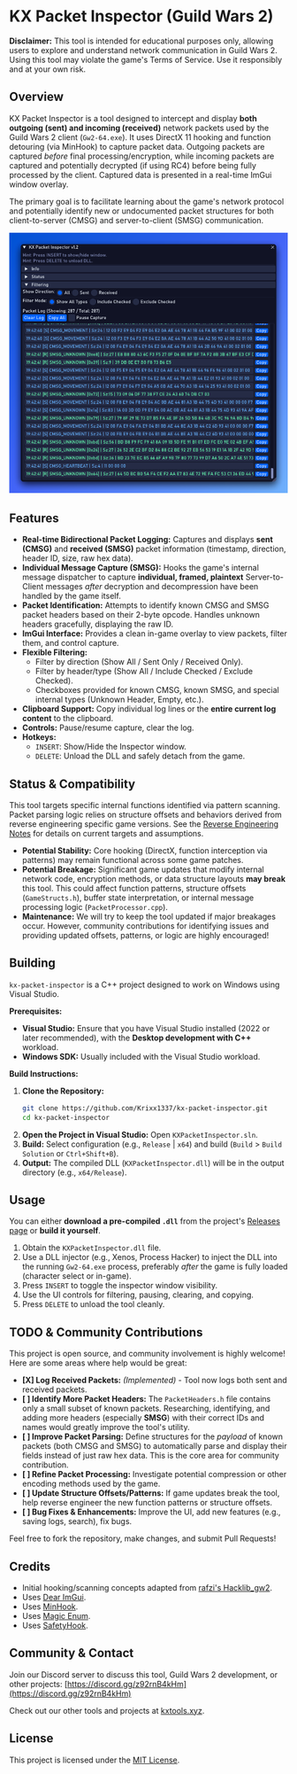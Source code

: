 # KX Packet Inspector (Guild Wars 2)

**Disclaimer:** This tool is intended for educational purposes only, allowing users to explore and understand network communication in Guild Wars 2. Using this tool may violate the game's Terms of Service. Use it responsibly and at your own risk.

## Overview

KX Packet Inspector is a tool designed to intercept and display **both outgoing (sent) and incoming (received)** network packets used by the Guild Wars 2 client (`Gw2-64.exe`). It uses DirectX 11 hooking and function detouring (via MinHook) to capture packet data. Outgoing packets are captured *before* final processing/encryption, while incoming packets are captured and potentially decrypted (if using RC4) before being fully processed by the client. Captured data is presented in a real-time ImGui window overlay.

The primary goal is to facilitate learning about the game's network protocol and potentially identify new or undocumented packet structures for both client-to-server (CMSG) and server-to-client (SMSG) communication.

![KX Packet Inspector GUI](images/kx_inspector_gui_v1.2.png)

## Features

*   **Real-time Bidirectional Packet Logging:** Captures and displays **sent (CMSG)** and **received (SMSG)** packet information (timestamp, direction, header ID, size, raw hex data).
*   **Individual Message Capture (SMSG):** Hooks the game's internal message dispatcher to capture **individual, framed, plaintext** Server-to-Client messages *after* decryption and decompression have been handled by the game itself.
*   **Packet Identification:** Attempts to identify known CMSG and SMSG packet headers based on their 2-byte opcode. Handles unknown headers gracefully, displaying the raw ID.
*   **ImGui Interface:** Provides a clean in-game overlay to view packets, filter them, and control capture.
*   **Flexible Filtering:**
    *   Filter by direction (Show All / Sent Only / Received Only).
    *   Filter by header/type (Show All / Include Checked / Exclude Checked).
    *   Checkboxes provided for known CMSG, known SMSG, and special internal types (Unknown Header, Empty, etc.).
*   **Clipboard Support:** Copy individual log lines or the **entire current log content** to the clipboard.
*   **Controls:** Pause/resume capture, clear the log.
*   **Hotkeys:**
    *   `INSERT`: Show/Hide the Inspector window.
    *   `DELETE`: Unload the DLL and safely detach from the game.

## Status & Compatibility

This tool targets specific internal functions identified via pattern scanning. Packet parsing logic relies on structure offsets and behaviors derived from reverse engineering specific game versions. See the [Reverse Engineering Notes](docs/ReverseEngineering.md) for details on current targets and assumptions.

*   **Potential Stability:** Core hooking (DirectX, function interception via patterns) may remain functional across some game patches.
*   **Potential Breakage:** Significant game updates that modify internal network code, encryption methods, or data structure layouts **may break** this tool. This could affect function patterns, structure offsets (`GameStructs.h`), buffer state interpretation, or internal message processing logic (`PacketProcessor.cpp`).
*   **Maintenance:** We will try to keep the tool updated if major breakages occur. However, community contributions for identifying issues and providing updated offsets, patterns, or logic are highly encouraged!

## Building

`kx-packet-inspector` is a C++ project designed to work on Windows using Visual Studio.

**Prerequisites:**

*   **Visual Studio:** Ensure that you have Visual Studio installed (2022 or later recommended), with the **Desktop development with C++** workload.
*   **Windows SDK:** Usually included with the Visual Studio workload.

**Build Instructions:**

1.  **Clone the Repository:**
    ```bash
    git clone https://github.com/Krixx1337/kx-packet-inspector.git
    cd kx-packet-inspector
    ```
2.  **Open the Project in Visual Studio:** Open `KXPacketInspector.sln`.
3.  **Build:** Select configuration (e.g., `Release` | `x64`) and build (`Build` > `Build Solution` or `Ctrl+Shift+B`).
4.  **Output:** The compiled DLL (`KXPacketInspector.dll`) will be in the output directory (e.g., `x64/Release`).

## Usage

You can either **download a pre-compiled `.dll`** from the project's [Releases page](https://github.com/Krixx1337/kx-packet-inspector/releases) or **build it yourself**.

1.  Obtain the `KXPacketInspector.dll` file.
2.  Use a DLL injector (e.g., Xenos, Process Hacker) to inject the DLL into the running `Gw2-64.exe` process, preferably *after* the game is fully loaded (character select or in-game).
3.  Press `INSERT` to toggle the inspector window visibility.
4.  Use the UI controls for filtering, pausing, clearing, and copying.
5.  Press `DELETE` to unload the tool cleanly.

## TODO & Community Contributions

This project is open source, and community involvement is highly welcome! Here are some areas where help would be great:

*   **[X] Log Received Packets:** *(Implemented)* - Tool now logs both sent and received packets.
*   **[ ] Identify More Packet Headers:** The `PacketHeaders.h` file contains only a small subset of known packets. Researching, identifying, and adding more headers (especially **SMSG**) with their correct IDs and names would greatly improve the tool's utility.
*   **[ ] Improve Packet Parsing:** Define structures for the *payload* of known packets (both CMSG and SMSG) to automatically parse and display their fields instead of just raw hex data. This is the core area for community contribution.
*   **[ ] Refine Packet Processing:** Investigate potential compression or other encoding methods used by the game.
*   **[ ] Update Structure Offsets/Patterns:** If game updates break the tool, help reverse engineer the new function patterns or structure offsets.
*   **[ ] Bug Fixes & Enhancements:** Improve the UI, add new features (e.g., saving logs, search), fix bugs.

Feel free to fork the repository, make changes, and submit Pull Requests!

## Credits

*   Initial hooking/scanning concepts adapted from [rafzi's Hacklib_gw2](https://bitbucket.org/rafzi/hacklib_gw2/src/master/).
*   Uses [Dear ImGui](https://github.com/ocornut/imgui).
*   Uses [MinHook](https://github.com/TsudaKageyu/minhook).
*   Uses [Magic Enum](https://github.com/Neargye/magic_enum).
*   Uses [SafetyHook](https://github.com/cursey/safetyhook).

## Community & Contact

Join our Discord server to discuss this tool, Guild Wars 2 development, or other projects:
[https://discord.gg/z92rnB4kHm](https://discord.gg/z92rnB4kHm)

Check out our other tools and projects at [kxtools.xyz](https://kxtools.xyz).

## License

This project is licensed under the [MIT License](LICENSE).
